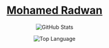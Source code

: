 <a href="MohamedRadwan.github.io">
<h1 align="center">
Mohamed Radwan
</h1>
</a>
<p align="center">
<img alt = "GitHub Stats" src="https://github-readme-stats.vercel.app/api?username=MohamedRadwan&count_private=true&show_icons=true&icon_color=fff&hide_border=true&title_color=5391FE&text_color=fff&theme=dark">
</p>

<p align="center">
<img alt = "Top Language" src="https://github-readme-stats.vercel.app/api/top-langs/?username=MohamedRadwan&layout=compact&hide=html,&hide_border=true&title_color=5391FE&text_color=fff&theme=dark">
</p>
